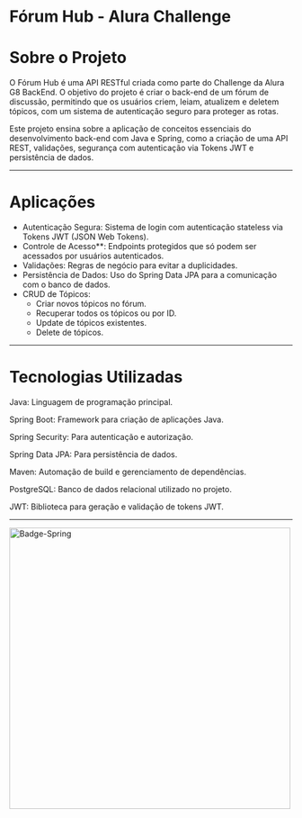﻿# Fórum Hub - Alura Challenge


# Sobre o Projeto

O Fórum Hub é uma API RESTful criada como parte do Challenge da Alura G8 BackEnd. O objetivo do projeto é criar o back-end de um fórum de discussão, permitindo que os usuários criem, leiam, atualizem e deletem tópicos, com um sistema de autenticação seguro para proteger as rotas.

Este projeto ensina sobre a aplicação de conceitos essenciais do desenvolvimento back-end com Java e Spring, como a criação de uma API REST, validações, segurança com autenticação via Tokens JWT e persistência de dados.

---

# Aplicações

-   Autenticação Segura: Sistema de login com autenticação stateless via Tokens JWT (JSON Web Tokens).
-   Controle de Acesso**: Endpoints protegidos que só podem ser acessados por usuários autenticados.
-   Validações: Regras de negócio para evitar a duplicidades.
-   Persistência de Dados: Uso do Spring Data JPA para a comunicação com o banco de dados.
-   CRUD de Tópicos:
    -   Criar novos tópicos no fórum.
    -   Recuperar todos os tópicos ou por ID.
    -   Update de tópicos existentes.
    -   Delete de tópicos.

---

# Tecnologias Utilizadas

Java: Linguagem de programação principal.

Spring Boot: Framework para criação de aplicações Java.

Spring Security: Para autenticação e autorização.

Spring Data JPA: Para persistência de dados.

Maven: Automação de build e gerenciamento de dependências.

PostgreSQL: Banco de dados relacional utilizado no projeto.

JWT: Biblioteca para geração e validação de tokens JWT.

---

<img width="500" height="500" alt="Badge-Spring" src="https://github.com/user-attachments/assets/675105b9-d5b3-4901-a5c9-4e647567d5cc" />


